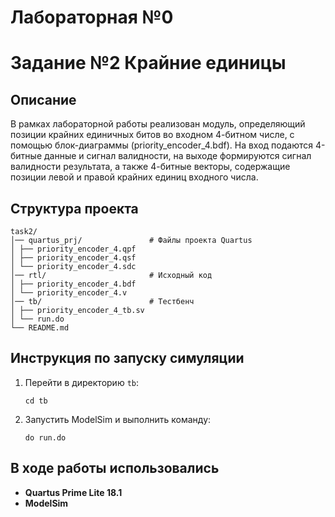# Лабораторная №0

# Задание №2 Крайние единицы

## Описание

В рамках лабораторной работы реализован модуль, определяющий позиции крайних единичных битов во входном 4-битном числе, с помощью блок-диаграммы (priority_encoder_4.bdf).
На вход подаются 4-битные данные и сигнал валидности, на выходе формируются сигнал валидности результата, а также 4-битные векторы, содержащие позиции левой и правой крайних единиц входного числа.

## Структура проекта

```
task2/
│── quartus_prj/               # Файлы проекта Quartus
│ ├── priority_encoder_4.qpf
│ ├── priority_encoder_4.qsf
│ └── priority_encoder_4.sdc
│── rtl/                       # Исходный код
│ ├── priority_encoder_4.bdf
│ └── priority_encoder_4.v
│── tb/                        # Тестбенч
│ ├── priority_encoder_4_tb.sv
│ └── run.do
└── README.md
```

## Инструкция по запуску симуляции

1. Перейти в директорию `tb`:
   ```
   cd tb
   ```
2. Запустить ModelSim и выполнить команду:
   ```
   do run.do
   ```

## В ходе работы использовались

- **Quartus Prime Lite 18.1**
- **ModelSim**
